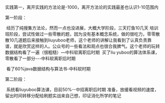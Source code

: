实践第一，离开实践的方法论是-1000，离开方法论的实践最差也认识1-10范围内

第一阶段：

​		经历了纯搜集方法论，然而一点也没进展，大概大学阶段，三天打鱼10几天
​		培训班阶段，尝试性做过一些零散的题，因为没有基本概念系统，做的很吃力，零零散散10几道题
​		后来接触到liuyuboo老师，这个老师的讲解让我看到了认真负责靠谱，就是欣赏这样的人。公众号的一些看法和观点也很合我脾气。
​		这个老师的玩转数据结构看了一遍（很粗糙）—中科软离职后时期
​		买了liu yuboo的算法体系课，零散看了一部分---中科软离职后时期

​		看了60%java数据结构与算法书-中科软时期



第二阶段：

​		系统看liuyuboo算法课，目前50%--中招离职后时期
​		准备，放缓看视频的速度，留出时间转移分配给刷题实战来自己想，印证消化所学的笔记

​						